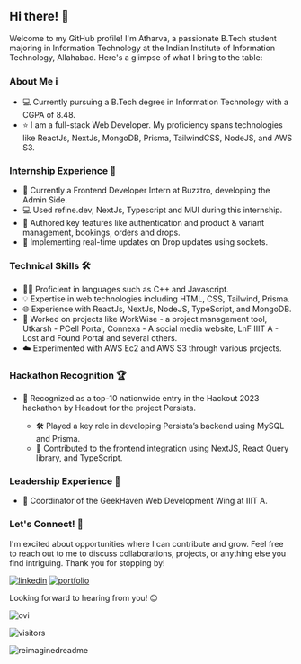 ## Hi there! 👋

Welcome to my GitHub profile! I'm Atharva, a passionate B.Tech student majoring in Information Technology at the Indian Institute of Information Technology, Allahabad. Here's a glimpse of what I bring to the table:

### About Me ℹ️
- 💻 Currently pursuing a B.Tech degree in Information Technology with a CGPA of 8.48.
- ⭐ I am a full-stack Web Developer. My proficiency spans technologies like ReactJs, NextJs, MongoDB, Prisma, TailwindCSS, NodeJS, and AWS S3.

### Internship Experience 💼
- 🚀 Currently a Frontend Developer Intern at Buzztro, developing the Admin Side.
- 💻 Used refine.dev, NextJs, Typescript and MUI during this internship.
- 🌟 Authored key features like authentication and product & variant management, bookings, orders and drops.
- 🔧 Implementing real-time updates on Drop updates using sockets.

### Technical Skills 🛠️
- 👨‍💻 Proficient in languages such as C++ and Javascript.
- 💡 Expertise in web technologies including HTML, CSS, Tailwind, Prisma.
- 🌐 Experience with ReactJs, NextJs, NodeJS, TypeScript, and MongoDB.
- 🚀 Worked on projects like WorkWise - a project management tool, Utkarsh - PCell Portal, Connexa - A social media website, LnF IIIT A - Lost and Found Portal and several others.
- ☁️ Experimented with AWS Ec2 and AWS S3 through various projects.

### Hackathon Recognition 🏆
- 🏅 Recognized as a top-10 nationwide entry in the Hackout 2023 hackathon by Headout for the project Persista.

  - 🛠️ Played a key role in developing Persista’s backend using MySQL and Prisma.
  - 🚀 Contributed to the frontend integration using NextJS, React Query library, and TypeScript.

### Leadership Experience 🚀
- 🌟 Coordinator of the GeekHaven Web Development Wing at IIIT A.

### Let's Connect! 🤝
I'm excited about opportunities where I can contribute and grow. Feel free to reach out to me to discuss collaborations, projects, or anything else you find intriguing. Thank you for stopping by!

[![linkedin](https://img.shields.io/badge/linkedin-0A66C2?style=for-the-badge&logo=linkedin&logoColor=white)](https://www.linkedin.com/in/atharva-gadekar-0baa11228/)
[![portfolio](https://img.shields.io/badge/my_portfolio-000?style=for-the-badge&logo=ko-fi&logoColor=white)](https://atharva-gadekar.notion.site/atharva-gadekar/Atharva-s-Portfolio-d73d37836691434099771a374d21a1b8)


Looking forward to hearing from you! 😊

<img src="https://github-readme-stats.vercel.app/api/top-langs?username=atharva-gadekar&show_icons=true&locale=en&layout=compact&theme=chartreuse-dark" alt="ovi" /> 

![visitors](https://visitor-badge.laobi.icu/badge?page_id=atharva-gadekar.atharva-gadekar)

<img src="https://myreadme.vercel.app/api/embed/atharva-gadekar?panels=userstatistics,toprepositories,toplanguages,commitgraph" alt="reimaginedreadme" />


